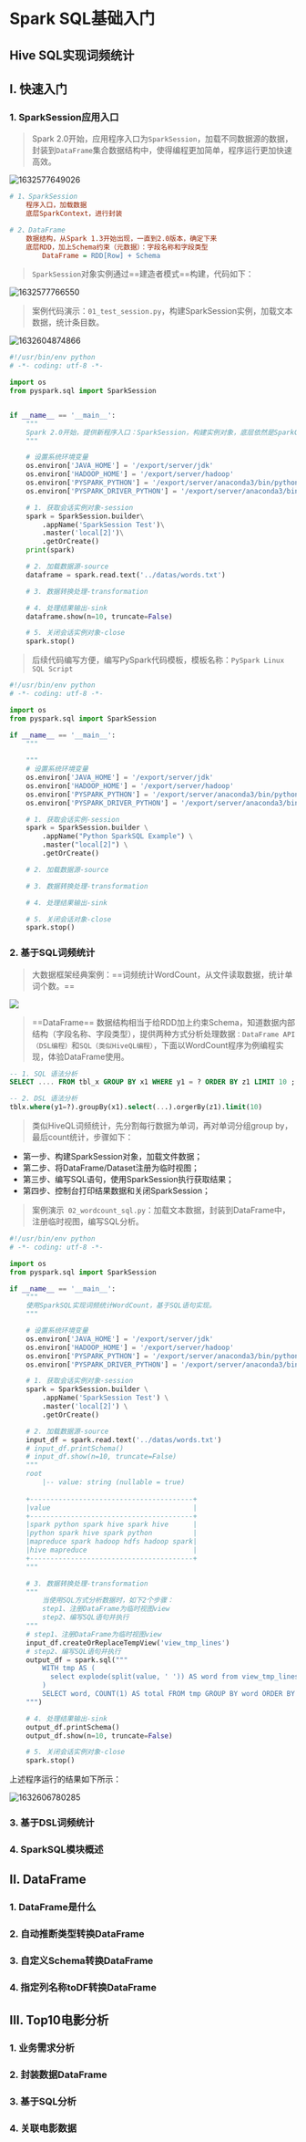 # Spark SQL基础入门

## Hive SQL实现词频统计



## I. 快速入门

### 1. SparkSession应用入口

> Spark 2.0开始，应用程序入口为`SparkSession`，加载不同数据源的数据，封装到`DataFrame`集合数据结构中，使得编程更加简单，程序运行更加快速高效。

![1632577649026](assets/1632577649026.png)

```ini
# 1、SparkSession
	程序入口，加载数据
	底层SparkContext，进行封装

# 2、DataFrame
	数据结构，从Spark 1.3开始出现，一直到2.0版本，确定下来
	底层RDD，加上Schema约束（元数据）：字段名称和字段类型
		DataFrame = RDD[Row] + Schema
```

> `SparkSession`对象实例通过==建造者模式==构建，代码如下：

![1632577766550](assets/1632577766550.png)

> 案例代码演示：`01_test_session.py`，构建SparkSession实例，加载文本数据，统计条目数。

![1632604874866](assets/1632604874866.png)

```python
#!/usr/bin/env python
# -*- coding: utf-8 -*-

import os
from pyspark.sql import SparkSession


if __name__ == '__main__':
    """
    Spark 2.0开始，提供新程序入口：SparkSession，构建实例对象，底层依然是SparkContext。   
    """

    # 设置系统环境变量
    os.environ['JAVA_HOME'] = '/export/server/jdk'
    os.environ['HADOOP_HOME'] = '/export/server/hadoop'
    os.environ['PYSPARK_PYTHON'] = '/export/server/anaconda3/bin/python3'
    os.environ['PYSPARK_DRIVER_PYTHON'] = '/export/server/anaconda3/bin/python3'

    # 1. 获取会话实例对象-session
    spark = SparkSession.builder\
        .appName('SparkSession Test')\
        .master('local[2]')\
        .getOrCreate()
    print(spark)

    # 2. 加载数据源-source
    dataframe = spark.read.text('../datas/words.txt')

    # 3. 数据转换处理-transformation

    # 4. 处理结果输出-sink
    dataframe.show(n=10, truncate=False)

    # 5. 关闭会话实例对象-close
    spark.stop()

```

> 后续代码编写方便，编写PySpark代码模板，模板名称：`PySpark Linux SQL Script`

```python
#!/usr/bin/env python
# -*- coding: utf-8 -*-

import os
from pyspark.sql import SparkSession

if __name__ == '__main__':
    """
    
    """
    # 设置系统环境变量
    os.environ['JAVA_HOME'] = '/export/server/jdk'
    os.environ['HADOOP_HOME'] = '/export/server/hadoop'
    os.environ['PYSPARK_PYTHON'] = '/export/server/anaconda3/bin/python3'
    os.environ['PYSPARK_DRIVER_PYTHON'] = '/export/server/anaconda3/bin/python3'

    # 1. 获取会话实例-session
    spark = SparkSession.builder \
        .appName("Python SparkSQL Example") \
        .master("local[2]") \
        .getOrCreate()

    # 2. 加载数据源-source

    # 3. 数据转换处理-transformation

    # 4. 处理结果输出-sink

    # 5. 关闭会话对象-close
    spark.stop()

```

### 2. 基于SQL词频统计

> 大数据框架经典案例：==词频统计WordCount，从文件读取数据，统计单词个数。==

![](assets/1632057848952(1).png)

> ==DataFrame== 数据结构相当于给RDD加上约束Schema，知道数据内部结构（字段名称、字段类型），提供两种方式分析处理数据`：DataFrame API（DSL编程）`和`SQL（类似HiveQL编程）`，下面以WordCount程序为例编程实现，体验DataFrame使用。

```SQL
-- 1. SQL 语法分析
SELECT .... FROM tbl_x GROUP BY x1 WHERE y1 = ? ORDER BY z1 LIMIT 10 ;

-- 2. DSL 语法分析
tblx.where(y1=?).groupBy(x1).select(...).orgerBy(z1).limit(10)

```

> 类似HiveQL词频统计，先分割每行数据为单词，再对单词分组group by，最后count统计，步骤如下：

- 第一步、构建SparkSession对象，加载文件数据；
- 第二步、将DataFrame/Dataset注册为临时视图；
- 第三步、编写SQL语句，使用SparkSession执行获取结果；
- 第四步、控制台打印结果数据和关闭SparkSession；

> 案例演示` 02_wordcount_sql.py`：加载文本数据，封装到DataFrame中，注册临时视图，编写SQL分析。

```python
#!/usr/bin/env python
# -*- coding: utf-8 -*-

import os
from pyspark.sql import SparkSession

if __name__ == '__main__':
    """
    使用SparkSQL实现词频统计WordCount，基于SQL语句实现。  
    """

    # 设置系统环境变量
    os.environ['JAVA_HOME'] = '/export/server/jdk'
    os.environ['HADOOP_HOME'] = '/export/server/hadoop'
    os.environ['PYSPARK_PYTHON'] = '/export/server/anaconda3/bin/python3'
    os.environ['PYSPARK_DRIVER_PYTHON'] = '/export/server/anaconda3/bin/python3'

    # 1. 获取会话实例对象-session
    spark = SparkSession.builder \
        .appName('SparkSession Test') \
        .master('local[2]') \
        .getOrCreate()

    # 2. 加载数据源-source
    input_df = spark.read.text('../datas/words.txt')
    # input_df.printSchema()
    # input_df.show(n=10, truncate=False)
    """
    root
        |-- value: string (nullable = true)
        
    +----------------------------------------+
    |value                                   |
    +----------------------------------------+
    |spark python spark hive spark hive      |
    |python spark hive spark python          |
    |mapreduce spark hadoop hdfs hadoop spark|
    |hive mapreduce                          |
    +----------------------------------------+
    """

    # 3. 数据转换处理-transformation
    """
        当使用SQL方式分析数据时，如下2个步骤：
        step1、注册DataFrame为临时视图view
        step2、编写SQL语句并执行
    """
    # step1、注册DataFrame为临时视图view
    input_df.createOrReplaceTempView('view_tmp_lines')
    # step2、编写SQL语句并执行
    output_df = spark.sql("""
        WITH tmp AS (
          select explode(split(value, ' ')) AS word from view_tmp_lines
        )
        SELECT word, COUNT(1) AS total FROM tmp GROUP BY word ORDER BY total DESC LIMIT 10
    """)

    # 4. 处理结果输出-sink
    output_df.printSchema()
    output_df.show(n=10, truncate=False)

    # 5. 关闭会话实例对象-close
    spark.stop()

```

上述程序运行的结果如下所示：

![1632606780285](assets/1632606780285.png)

### 3. 基于DSL词频统计



### 4. SparkSQL模块概述



## II. DataFrame

### 1. DataFrame是什么



### 2. 自动推断类型转换DataFrame



### 3. 自定义Schema转换DataFrame



### 4. 指定列名称toDF转换DataFrame



## III. Top10电影分析

### 1. 业务需求分析



### 2. 封装数据DataFrame



### 3. 基于SQL分析



### 4. 关联电影数据

